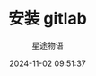---
title: 安装 gitlab
date: 2024-11-02 09:51:37
permalink: /pages/gitlab2/
categories:
  - 运维
  - GitLab
tags:
  - GitLab
author: 星途物语
---